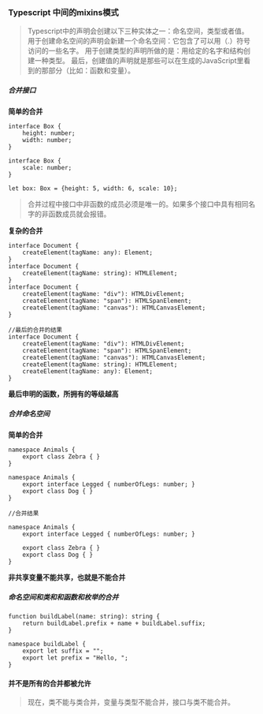 ### Typescript 中间的mixins模式

> Typescript中的声明会创建以下三种实体之一：命名空间，类型或者值。
> 用于创建命名空间的声明会新建一个命名空间：它包含了可以用（.）符号访问的一些名字。 
> 用于创建类型的声明所做的是：用给定的名字和结构创建一种类型。 
> 最后，创建值的声明就是那些可以在生成的JavaScript里看到的那部分（比如：函数和变量）。

##### 合并接口


**简单的合并**
```
interface Box {
    height: number;
    width: number;
}

interface Box {
    scale: number;
}

let box: Box = {height: 5, width: 6, scale: 10};
```
> 合并过程中接口中非函数的成员必须是唯一的。如果多个接口中具有相同名字的非函数成员就会报错。

**复杂的合并**
```
interface Document {
    createElement(tagName: any): Element;
}
interface Document {
    createElement(tagName: string): HTMLElement;
}
interface Document {
    createElement(tagName: "div"): HTMLDivElement;
    createElement(tagName: "span"): HTMLSpanElement;
    createElement(tagName: "canvas"): HTMLCanvasElement;
}

//最后的合并的结果
interface Document {
    createElement(tagName: "div"): HTMLDivElement;
    createElement(tagName: "span"): HTMLSpanElement;
    createElement(tagName: "canvas"): HTMLCanvasElement;
    createElement(tagName: string): HTMLElement;
    createElement(tagName: any): Element;
}
```

**最后申明的函数，所拥有的等级越高**

##### 合并命名空间

**简单的合并**
```
namespace Animals {
    export class Zebra { }
}

namespace Animals {
    export interface Legged { numberOfLegs: number; }
    export class Dog { }
}

//合并结果

namespace Animals {
    export interface Legged { numberOfLegs: number; }

    export class Zebra { }
    export class Dog { }
}
```

**非共享变量不能共享，也就是不能合并**

##### 命名空间和类和和函数和枚举的合并

```
function buildLabel(name: string): string {
    return buildLabel.prefix + name + buildLabel.suffix;
}

namespace buildLabel {
    export let suffix = "";
    export let prefix = "Hello, ";
}
```

#### 并不是所有的合并都被允许
> 现在，类不能与类合并，变量与类型不能合并，接口与类不能合并。
